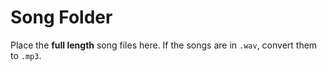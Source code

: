 # Song Folder

Place the **full length** song files here. If the songs are in `.wav`, convert
them to `.mp3`.